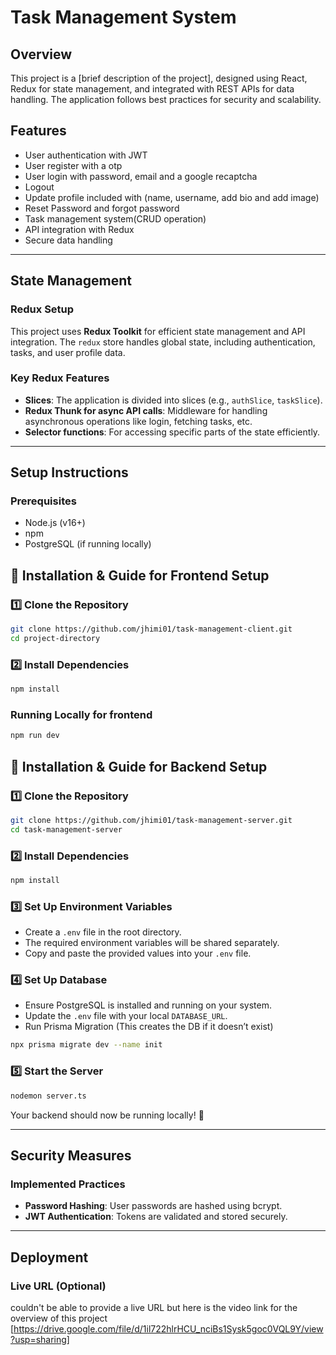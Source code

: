# Task Management System

## Overview
This project is a [brief description of the project], designed using React, Redux for state management, and integrated with REST APIs for data handling. The application follows best practices for security and scalability.

## Features
- User authentication with JWT
- User register with a otp
- User login with password, email and a google recaptcha
- Logout
- Update profile included with (name, username, add bio and add image)
- Reset Password and forgot password
- Task management system(CRUD operation)
- API integration with Redux
- Secure data handling

---

## State Management
### Redux Setup
This project uses **Redux Toolkit** for efficient state management and API integration. The `redux` store handles global state, including authentication, tasks, and user profile data.

### Key Redux Features
- **Slices**: The application is divided into slices (e.g., `authSlice`, `taskSlice`).
- **Redux Thunk for async API calls**: Middleware for handling asynchronous operations like login, fetching tasks, etc.
- **Selector functions**: For accessing specific parts of the state efficiently.

---

## Setup Instructions
### Prerequisites
- Node.js (v16+)
- npm
- PostgreSQL (if running locally)


## 🚀 Installation & Guide for Frontend Setup

### 1️⃣ Clone the Repository 
```sh
git clone https://github.com/jhimi01/task-management-client.git
cd project-directory
```

### 2️⃣ Install Dependencies  
```sh
npm install
```

### Running Locally for frontend
```sh
npm run dev
```


## 🚀 Installation & Guide for Backend Setup

### 1️⃣ Clone the Repository  
```sh
git clone https://github.com/jhimi01/task-management-server.git
cd task-management-server
```

### 2️⃣ Install Dependencies  
```sh
npm install
```

### 3️⃣ Set Up Environment Variables  
- Create a `.env` file in the root directory.  
- The required environment variables will be shared separately.  
- Copy and paste the provided values into your `.env` file.  

### 4️⃣ Set Up Database  
- Ensure PostgreSQL is installed and running on your system.  
- Update the `.env` file with your local `DATABASE_URL`.  
- Run Prisma Migration (This creates the DB if it doesn’t exist)
```sh
npx prisma migrate dev --name init
```

### 5️⃣ Start the Server  
```sh
nodemon server.ts
```
Your backend should now be running locally! 🚀



---

## Security Measures
### Implemented Practices
- **Password Hashing**: User passwords are hashed using bcrypt.
- **JWT Authentication**: Tokens are validated and stored securely.

---

## Deployment
### Live URL (Optional)
couldn't be able to provide a live URL
but here is the video link for the overview of this project
[https://drive.google.com/file/d/1il722hlrHCU_nciBs1Sysk5goc0VQL9Y/view?usp=sharing]
